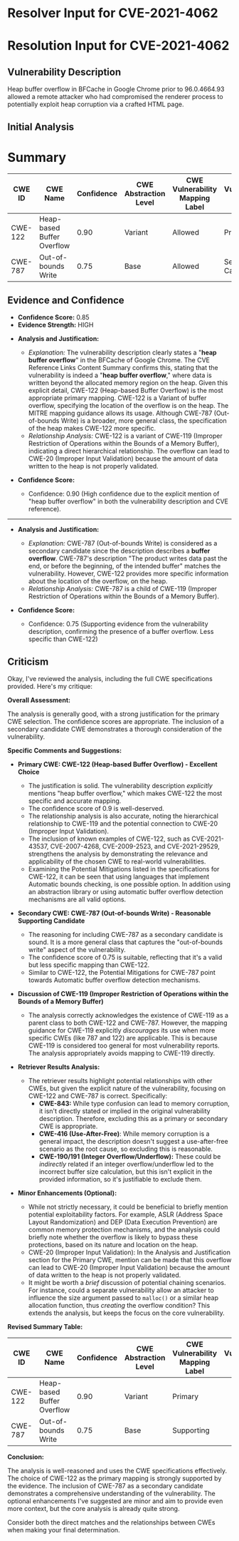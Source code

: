 # Resolver Input for CVE-2021-4062

# Resolution Input for CVE-2021-4062

## Vulnerability Description
Heap buffer overflow in BFCache in Google Chrome prior to 96.0.4664.93 allowed a remote attacker who had compromised the renderer process to potentially exploit heap corruption via a crafted HTML page.

## Initial Analysis
# Summary
| CWE ID  | CWE Name  | Confidence | CWE Abstraction Level | CWE Vulnerability Mapping Label | CWE-Vulnerability Mapping Notes |
|---|---|---|---|---|---|
| CWE-122 | Heap-based Buffer Overflow | 0.90 | Variant | Allowed | Primary CWE |
| CWE-787 | Out-of-bounds Write | 0.75 | Base | Allowed | Secondary Candidate |

## Evidence and Confidence

*   **Confidence Score:** 0.85
*   **Evidence Strength:** HIGH

- **Analysis and Justification:**
  - *Explanation:* The vulnerability description clearly states a "**heap buffer overflow**" in the BFCache of Google Chrome. The CVE Reference Links Content Summary confirms this, stating that the vulnerability is indeed a "**heap buffer overflow**," where data is written beyond the allocated memory region on the heap. Given this explicit detail, CWE-122 (Heap-based Buffer Overflow) is the most appropriate primary mapping. CWE-122 is a Variant of buffer overflow, specifying the location of the overflow is on the heap. The MITRE mapping guidance allows its usage. Although CWE-787 (Out-of-bounds Write) is a broader, more general class, the specification of the heap makes CWE-122 more specific.
  - *Relationship Analysis:* CWE-122 is a variant of CWE-119 (Improper Restriction of Operations within the Bounds of a Memory Buffer), indicating a direct hierarchical relationship. The overflow can lead to CWE-20 (Improper Input Validation) because the amount of data written to the heap is not properly validated.

- **Confidence Score:**
  - Confidence: 0.90 (High confidence due to the explicit mention of "heap buffer overflow" in both the vulnerability description and CVE reference).

---
- **Analysis and Justification:**
  - *Explanation:* CWE-787 (Out-of-bounds Write) is considered as a secondary candidate since the description describes a **buffer overflow**. CWE-787's description "The product writes data past the end, or before the beginning, of the intended buffer" matches the vulnerability. However, CWE-122 provides more specific information about the location of the overflow, on the heap.
  - *Relationship Analysis:* CWE-787 is a child of CWE-119 (Improper Restriction of Operations within the Bounds of a Memory Buffer).

- **Confidence Score:**
  - Confidence: 0.75 (Supporting evidence from the vulnerability description, confirming the presence of a buffer overflow. Less specific than CWE-122)

## Criticism
Okay, I've reviewed the analysis, including the full CWE specifications provided. Here's my critique:

**Overall Assessment:**

The analysis is generally good, with a strong justification for the primary CWE selection. The confidence scores are appropriate. The inclusion of a secondary candidate CWE demonstrates a thorough consideration of the vulnerability.

**Specific Comments and Suggestions:**

*   **Primary CWE: CWE-122 (Heap-based Buffer Overflow) - Excellent Choice**

    *   The justification is solid. The vulnerability description *explicitly* mentions "heap buffer overflow," which makes CWE-122 the most specific and accurate mapping.
    *   The confidence score of 0.9 is well-deserved.
    *   The relationship analysis is also accurate, noting the hierarchical relationship to CWE-119 and the potential connection to CWE-20 (Improper Input Validation).
    *   The inclusion of known examples of CWE-122, such as CVE-2021-43537, CVE-2007-4268, CVE-2009-2523, and CVE-2021-29529, strengthens the analysis by demonstrating the relevance and applicability of the chosen CWE to real-world vulnerabilities.
    *   Examining the Potential Mitigations listed in the specifications for CWE-122, it can be seen that using languages that implement Automatic bounds checking, is one possible option. In addition using an abstraction library or using automatic buffer overflow detection mechanisms are all valid options.

*   **Secondary CWE: CWE-787 (Out-of-bounds Write) - Reasonable Supporting Candidate**

    *   The reasoning for including CWE-787 as a secondary candidate is sound. It is a more general class that captures the "out-of-bounds write" aspect of the vulnerability.
    *   The confidence score of 0.75 is suitable, reflecting that it's a valid but less specific mapping than CWE-122.
    *   Similar to CWE-122, the Potential Mitigations for CWE-787 point towards Automatic buffer overflow detection mechanisms.

*   **Discussion of CWE-119 (Improper Restriction of Operations within the Bounds of a Memory Buffer)**

    *   The analysis correctly acknowledges the existence of CWE-119 as a parent class to both CWE-122 and CWE-787. However, the mapping guidance for CWE-119 explicitly *discourages* its use when more specific CWEs (like 787 and 122) are applicable. This is because CWE-119 is considered too general for most vulnerability reports. The analysis appropriately avoids mapping to CWE-119 directly.

*   **Retriever Results Analysis:**
    * The retriever results highlight potential relationships with other CWEs, but given the explicit nature of the vulnerability, focusing on CWE-122 and CWE-787 is correct. Specifically:
        *   **CWE-843:** While type confusion can lead to memory corruption, it isn't directly stated or implied in the original vulnerability description. Therefore, excluding this as a primary or secondary CWE is appropriate.
        *   **CWE-416 (Use-After-Free)**: While memory corruption is a general impact, the description doesn't suggest a use-after-free scenario as the root cause, so excluding this is reasonable.
        *   **CWE-190/191 (Integer Overflow/Underflow):** These could be *indirectly* related if an integer overflow/underflow led to the incorrect buffer size calculation, but this isn't explicit in the provided information, so it's justifiable to exclude them.

*   **Minor Enhancements (Optional):**
    *   While not strictly necessary, it could be beneficial to briefly mention potential exploitability factors. For example, ASLR (Address Space Layout Randomization) and DEP (Data Execution Prevention) are common memory protection mechanisms, and the analysis could briefly note whether the overflow is likely to bypass these protections, based on its nature and location on the heap.
    *    CWE-20 (Improper Input Validation): In the Analysis and Justification section for the Primary CWE, mention can be made that this overflow can lead to CWE-20 (Improper Input Validation) because the amount of data written to the heap is not properly validated.
    *   It might be worth a *brief* discussion of potential chaining scenarios. For instance, could a separate vulnerability allow an attacker to influence the size argument passed to `malloc()` or a similar heap allocation function, thus *creating* the overflow condition? This extends the analysis, but keeps the focus on the core vulnerability.

**Revised Summary Table:**

| CWE ID  | CWE Name  | Confidence | CWE Abstraction Level | CWE Vulnerability Mapping Label | CWE-Vulnerability Mapping Notes |
|---|---|---|---|---|---|
| CWE-122 | Heap-based Buffer Overflow | 0.90 | Variant | Primary |  |
| CWE-787 | Out-of-bounds Write | 0.75 | Base | Supporting |  |

**Conclusion:**

The analysis is well-reasoned and uses the CWE specifications effectively. The choice of CWE-122 as the primary mapping is strongly supported by the evidence. The inclusion of CWE-787 as a secondary candidate demonstrates a comprehensive understanding of the vulnerability. The optional enhancements I've suggested are minor and aim to provide even more context, but the core analysis is already quite strong.

Consider both the direct matches and the relationships between CWEs
when making your final determination.
        